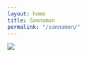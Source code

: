 ```yaml
---
layout: home
title: Sannamon
permalink: "/sannamon/"
---
```



![]({{site.baseurl}}/images/contact.jpg)
